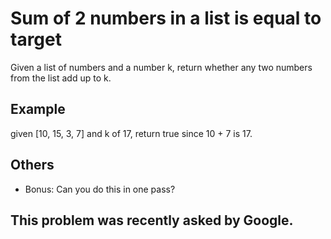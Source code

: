 # Sum of 2 numbers in a list is equal to target
Given a list of numbers and a number k, return whether any two numbers from the list add up to k.

## Example
given [10, 15, 3, 7] and k of 17, return true since 10 + 7 is 17.

## Others
- Bonus: Can you do this in one pass?

## This problem was recently asked by Google.
